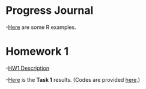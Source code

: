 # Progress Journal


-[Here](files/example_homework_0.html) are some R examples.

# Homework 1 

-[HW1 Description](files/hw1/IE582_Fall20_Homework1.pdf)

-[Here](files/hw1/task1.html) is the **Task 1** results. (Codes are provided [here](files/hw1/).)
